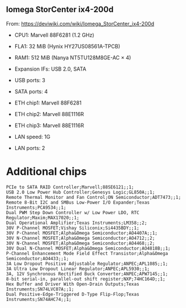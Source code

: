 Iomega StorCenter ix4-200d
--------------------------

From: https://deviwiki.com/wiki/Iomega_StorCenter_ix4-200d

- CPU1: Marvell 88F6281 (1.2 GHz)
- FLA1: 32 MiB (Hynix HY27US08561A-TPCB)
- RAM1: 512 MiB (Nanya NT5TU128M8GE-AC × 4)

- Expansion IFs: USB 2.0, SATA
- USB ports: 3
- SATA ports: 4

- ETH chip1: Marvell 88F6281
- ETH chip2: Marvell 88E1116R
- ETH chip3: Marvell 88E1116R
- LAN speed: 1G
- LAN ports: 2

# Additional chips

```csv
PCIe to SATA RAID Controller;Marvell;88SE6121;;1;
USB 2.0 Low Power Hub Controller;Genesys Logic;GL850A;;1;
Remote Thermal Monitor and Fan Control;ON Semiconductor;ADT7473;;1;
Remote 8-Bit I2C and SMBus Low-Power I/O Expander;Texas Instruments;PCA9534;;1;
Dual PWM Step Down Controller w/ Low Power LDO, RTC Regulator;Maxim;MAX17020;;1;
Dual Operational Amplifier;Texas Instruments;LM358;;2;
30V P-Channel MOSFET;Vishay Siliconix;Si4435BDY;;1;
30V P-Channel MOSFET;Alpha&Omega Semiconductor;AO4407A;;1;
30V N-Channel MOSFET;Alpha&Omega Semiconductor;AO4712;;2;
30V N-Channel MOSFET;Alpha&Omega Semiconductor;AO4468;;2;
30V Dual N-Channel MOSFET;Alpha&Omega Semiconductor;AO4818B;;1;
P-Channel Enhancement Mode Field Effect Transistor;Alpha&Omega Semiconductor;AO4433;;1;
3A Low Dropout Positive Adjustable Regulator;ANPEC;APL1085;;1;
3A Ultra Low Dropout Linear Regulator;ANPEC;APL5930;;1;
3A, 12V Synchronous Rectified Buck Converter;ANPEC;APW7145;;1;
8-bit serial-in, parallel-out shift register;NXP;74HC164D;;1;
Hex Buffer and Driver With Open-Drain Outputs;Texas Instruments;SN74LVC07A;;1;
Dual Positive-Edge-Triggered D-Type Flip-Flop;Texas Instruments;SN74AHC74;;1;
```
